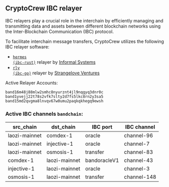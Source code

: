 ## CryptoCrew IBC relayer
IBC relayers play a crucial role in the interchain by efficiently managing and transmitting data and assets between different blockchain networks using the Inter-Blockchain Communication (IBC) protocol.

To facilitate interchain message transfers, CryptoCrew utilizes the following IBC relayer software: 
- <a href="https://github.com/informalsystems/hermes"><code>hermes (ibc-rust)</code></a> relayer by [Informal Systems](https://github.com/informalsystems)
- <a href="https://github.com/cosmos/relayer"><code>rly (ibc-go)</code></a> relayer by [Strangelove Ventures](https://github.com/strangelove-ventures)

Active Relayer Accounts:
```
band16m48j88mlw2smhc8nyurznt4jl9nqgyq3dnr0c
band1yvejj22t78s2vfk7slty2d7fs5lkc8rn2y3sa5
band15md2qvgma8lnvqv67w0umu2paqkqkhegq9ewsh
```

### Active IBC channels `bandchain`:
| src_chain | dst_chain | IBC port | IBC channel |
| --------------- | --------------- | ------------ | ------------------- |
| laozi-mainnet | comdex-1 | oracle | channel-96 |
| laozi-mainnet | injective-1 | oracle | channel-7 |
| laozi-mainnet | osmosis-1 | transfer | channel-83 |
| comdex-1 | laozi-mainnet | bandoracleV1 | channel-43 |
| injective-1 | laozi-mainnet | oracle | channel-3 |
| osmosis-1 | laozi-mainnet | transfer | channel-148 |